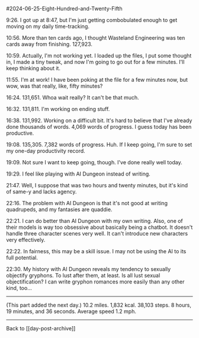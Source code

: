 #2024-06-25-Eight-Hundred-and-Twenty-Fifth

9:26.  I got up at 8:47, but I'm just getting combobulated enough to get moving on my daily time-tracking.

10:56.  More than ten cards ago, I thought Wasteland Engineering was ten cards away from finishing.  127,923.

10:59.  Actually, I'm not working yet.  I loaded up the files, I put some thought in, I made a tiny tweak, and now I'm going to go out for a few minutes.  I'll keep thinking about it.

11:55.  I'm at work!  I have been poking at the file for a few minutes now, but wow, was that really, like, fifty minutes?  

16:24.  131,651.  Whoa wait really?  It can't be that much.

16:32.  131,811.  I'm working on ending stuff.

16:38.  131,992.  Working on a difficult bit.  It's hard to believe that I've already done thousands of words.  4,069 words of progress.  I guess today has been productive.

19:08.  135,305.  7,382 words of progress.  Huh.  If I keep going, I'm sure to set my one-day productivity record.

19:09.  Not sure I want to keep going, though.  I've done really well today.

19:29.  I feel like playing with AI Dungeon instead of writing.

21:47.  Well, I suppose that was two hours and twenty minutes, but it's kind of same-y and lacks agency.

22:16.  The problem with AI Dungeon is that it's not good at writing quadrupeds, and my fantasies are quaddie.

22:21.  I can do better than AI Dungeon with my own writing.  Also, one of their models is way too obsessive about basically being a chatbot.  It doesn't handle three character scenes very well.  It can't introduce new characters very effectively.

22:22.  In fairness, this may be a skill issue.  I may not be using the AI to its full potential.

22:30.  My history with AI Dungeon reveals my tendency to sexually objectify gryphons.  To lust after them, at least.  Is all lust sexual objectification?  I can write gryphon romances more easily than any other kind, too...

---
(This part added the next day.)  10.2 miles.  1,832 kcal.  38,103 steps.  8 hours, 19 minutes, and 36 seconds.  Average speed 1.2 mph.

---
Back to [[day-post-archive]]